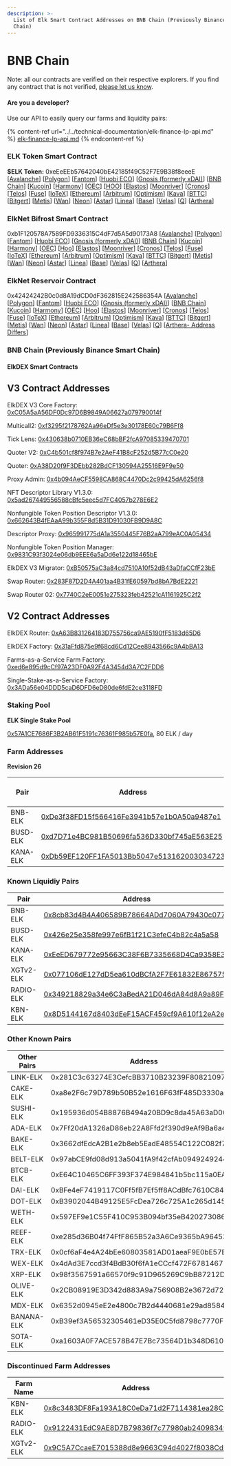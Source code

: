 ```yaml
---
description: >-
  List of Elk Smart Contract Addresses on BNB Chain (Previously Binance Smart
  Chain)
---
```


# BNB Chain

Note: all our contracts are verified on their respective explorers. If you find any contract that is not verified, [please let us know](mailto:hello@elk.finance).

#### Are you a developer?

Use our API to easily query our farms and liquidity pairs:

{% content-ref url="../../technical-documentation/elk-finance-lp-api.md" %}
[elk-finance-lp-api.md](../../technical-documentation/elk-finance-lp-api.md)
{% endcontent-ref %}

### ELK Token Smart Contract

**$ELK Token:** 0xeEeEEb57642040bE42185f49C52F7E9B38f8eeeE \[[Avalanche](https://snowtrace.io/token/0xeeeeeb57642040be42185f49c52f7e9b38f8eeee)] \[[Polygon](https://polygonscan.com/token/0xeEeEEb57642040bE42185f49C52F7E9B38f8eeeE)] \[[Fantom](https://ftmscan.com/token/0xeEeEEb57642040bE42185f49C52F7E9B38f8eeeE)] \[[Huobi ECO](https://hecoinfo.com/token/0xeEeEEb57642040bE42185f49C52F7E9B38f8eeeE)] \[[Gnosis (formerly xDAI)](https://blockscout.com/xdai/mainnet/token/0xeEeEEb57642040bE42185f49C52F7E9B38f8eeeE/token-transfers)] \[[BNB Chain](https://bscscan.com/token/0xeEeEEb57642040bE42185f49C52F7E9B38f8eeeE)] \[[Kucoin](https://explorer.kcc.io/en/token/0xeeeeeb57642040be42185f49c52f7e9b38f8eeee)] \[[Harmony](https://explorer.harmony.one/address/0xeEeEEb57642040bE42185f49C52F7E9B38f8eeeE)] \[[OEC](https://www.oklink.com/en/okc/address/0xeeeeeb57642040be42185f49c52f7e9b38f8eeee)] \[[HOO](https://hooscan.com/token/0xeEeEEb57642040bE42185f49C52F7E9B38f8eeeE)] \[[Elastos](https://esc.elastos.io/token/0xeEeEEb57642040bE42185f49C52F7E9B38f8eeeE/token-transfers)] \[[Moonriver](https://blockscout.moonriver.moonbeam.network/token/0xeEeEEb57642040bE42185f49C52F7E9B38f8eeeE/token-transfers)] \[[Cronos](https://cronos.org/explorer/token/0xeEeEEb57642040bE42185f49C52F7E9B38f8eeeE/token-transfers)] \[[Telos](https://www.teloscan.io/address/0xeeeeeb57642040be42185f49c52f7e9b38f8eeee)] \[[Fuse](https://explorer.fuse.io/token/0xeEeEEb57642040bE42185f49C52F7E9B38f8eeeE/token-transfers)] \[[IoTeX](https://iotexscout.io/address/0xeEeEEb57642040bE42185f49C52F7E9B38f8eeeE)] \[[Ethereum](https://etherscan.io/address/0xeEeEEb57642040bE42185f49C52F7E9B38f8eeeE)] \[[Arbitrum](https://arbiscan.io/address/0xeeeeeb57642040be42185f49c52f7e9b38f8eeee)] \[[Optimism](https://optimistic.etherscan.io/address/0xeeeeeb57642040be42185f49c52f7e9b38f8eeee)] \[[Kava](https://explorer.kava.io/address/0xeEeEEb57642040bE42185f49C52F7E9B38f8eeeE)] \[[BTTC](https://bttcscan.com/address/0xeeeeeb57642040be42185f49c52f7e9b38f8eeee)] \[[Bitgert](https://brisescan.com/address/0xeEeEEb57642040bE42185f49C52F7E9B38f8eeeE)] \[[Metis](https://andromeda-explorer.metis.io/address/0xeEeEEb57642040bE42185f49C52F7E9B38f8eeeE)] \[[Wan](https://www.wanscan.org/address/0xeEeEEb57642040bE42185f49C52F7E9B38f8eeeE)] \[[Neon](https://neonscan.org/address/0xeEeEEb57642040bE42185f49C52F7E9B38f8eeeE)] \[[Astar](https://blockscout.com/astar/address/0xeEeEEb57642040bE42185f49C52F7E9B38f8eeeE)] \[[Linea](https://lineascan.build/address/0xeEeEEb57642040bE42185f49C52F7E9B38f8eeeE)] \[[Base](https://basescan.org/address/0xeEeEEb57642040bE42185f49C52F7E9B38f8eeeE)] \[[Velas](https://evmexplorer.velas.com/address/0xeEeEEb57642040bE42185f49C52F7E9B38f8eeeE)] \[[Q](https://explorer.q.org/address/0xeEeEEb57642040bE42185f49C52F7E9B38f8eeeE)] \[[Arthera](https://explorer.arthera.net/address/0xeEeEEb57642040bE42185f49C52F7E9B38f8eeeE)]

### ElkNet Bifrost Smart Contract

0xb1F120578A7589FD9336315C4dF7d5A5d90173A8 \[[Avalanche](https://snowtrace.io/address/0xb1F120578A7589FD9336315C4dF7d5A5d90173A8)] \[[Polygon](https://polygonscan.com/address/0xb1F120578A7589FD9336315C4dF7d5A5d90173A8)] \[[Fantom](https://ftmscan.com/address/0xb1F120578A7589FD9336315C4dF7d5A5d90173A8)] \[[Huobi ECO](https://hecoinfo.com/address/0xb1F120578A7589FD9336315C4dF7d5A5d90173A8)] \[[Gnosis (formerly xDAI)](https://blockscout.com/xdai/mainnet/address/0xb1F120578A7589FD9336315C4dF7d5A5d90173A8)] \[[BNB Chain](https://bscscan.com/address/0xb1F120578A7589FD9336315C4dF7d5A5d90173A8)] \[[Kucoin](https://explorer.kcc.io/address/0xb1F120578A7589FD9336315C4dF7d5A5d90173A8)] \[[Harmony](https://explorer.harmony.one/address/0xb1F120578A7589FD9336315C4dF7d5A5d90173A8)] \[[OEC](https://www.oklink.com/oktc/address/0xb1F120578A7589FD9336315C4dF7d5A5d90173A8)] \[[Hoo](https://hooscan.com/address/0xb1F120578A7589FD9336315C4dF7d5A5d90173A8)] \[[Elastos](https://esc.elastos.io/address/0xb1F120578A7589FD9336315C4dF7d5A5d90173A8)] \[[Moonriver](https://blockscout.moonriver.moonbeam.network/address/0xb1F120578A7589FD9336315C4dF7d5A5d90173A8)] \[[Cronos](https://cronos.org/explorer/address/0xb1F120578A7589FD9336315C4dF7d5A5d90173A8)] \[[Telos](https://www.teloscan.io/evm/address/0xb1F120578A7589FD9336315C4dF7d5A5d90173A8)] \[[Fuse](https://explorer.fuse.io/address/0xb1F120578A7589FD9336315C4dF7d5A5d90173A8)] \[[IoTeX](https://iotexscout.io/address/0xb1F120578A7589FD9336315C4dF7d5A5d90173A8)] \[[Ethereum](https://etherscan.io/address/0xb1F120578A7589FD9336315C4dF7d5A5d90173A8)] \[[Arbitrum](https://arbiscan.io/address/0xb1F120578A7589FD9336315C4dF7d5A5d90173A8)] \[[Optimism](https://optimistic.etherscan.io/address/0xb1F120578A7589FD9336315C4dF7d5A5d90173A8)] \[[Kava](https://explorer.kava.io/address/0xb1F120578A7589FD9336315C4dF7d5A5d90173A8)] \[[BTTC](https://bttcscan.com/address/0xb1f120578a7589fd9336315c4df7d5a5d90173a8)] \[[Bitgert](https://brisescan.com/address/0xb1F120578A7589FD9336315C4dF7d5A5d90173A8)] \[[Metis](https://andromeda-explorer.metis.io/address/0xb1F120578A7589FD9336315C4dF7d5A5d90173A8)] \[[Wan](https://www.wanscan.org/address/0xb1F120578A7589FD9336315C4dF7d5A5d90173A8)] \[[Neon](https://neonscan.org/address/0xb1F120578A7589FD9336315C4dF7d5A5d90173A8)] \[[Astar](https://blockscout.com/astar/address/0xb1F120578A7589FD9336315C4dF7d5A5d90173A8)] \[[Linea](https://lineascan.build/address/0xb1F120578A7589FD9336315C4dF7d5A5d90173A8)] \[[Base](https://basescan.org/address/0xb1F120578A7589FD9336315C4dF7d5A5d90173A8)] \[[Velas](https://evmexplorer.velas.com/address/0xb1F120578A7589FD9336315C4dF7d5A5d90173A8)] \[[Q](https://explorer.q.org/address/0xb1F120578A7589FD9336315C4dF7d5A5d90173A8)] \[[Arthera](https://explorer.arthera.net/address/0xb1F120578A7589FD9336315C4dF7d5A5d90173A8)]

### ElkNet Reservoir Contract

0x42424242B0c0d8A19dCD0dF362815E242586354A \[[Avalanche](https://snowtrace.io/address/0x42424242B0c0d8A19dCD0dF362815E242586354A)] \[[Polygon](https://polygonscan.com/address/0x42424242B0c0d8A19dCD0dF362815E242586354A)] \[[Fantom](https://ftmscan.com/address/0x42424242B0c0d8A19dCD0dF362815E242586354A)] \[[Huobi ECO](https://hecoinfo.com/address/0x42424242B0c0d8A19dCD0dF362815E242586354A)] \[[Gnosis (formerly xDAI)](https://blockscout.com/xdai/mainnet/address/0x42424242B0c0d8A19dCD0dF362815E242586354A)] \[[BNB Chain](https://bscscan.com/address/0x42424242B0c0d8A19dCD0dF362815E242586354A)] \[[Kucoin](https://explorer.kcc.io/address/0x42424242B0c0d8A19dCD0dF362815E242586354A)] \[[Harmony](https://explorer.harmony.one/address/0x42424242B0c0d8A19dCD0dF362815E242586354A)] \[[OEC](https://www.oklink.com/oktc/address/0x42424242B0c0d8A19dCD0dF362815E242586354A)] \[[Hoo](https://hooscan.com/address/0x42424242B0c0d8A19dCD0dF362815E242586354A)] \[[Elastos](https://esc.elastos.io/address/0x42424242B0c0d8A19dCD0dF362815E242586354A)] \[[Moonriver](https://blockscout.moonriver.moonbeam.network/address/0x42424242B0c0d8A19dCD0dF362815E242586354A)] \[[Cronos](https://cronos.org/explorer/address/0x42424242B0c0d8A19dCD0dF362815E242586354A)] \[[Telos](https://www.teloscan.io/evm/address/0x42424242B0c0d8A19dCD0dF362815E242586354A)] \[[Fuse](https://explorer.fuse.io/address/0x42424242B0c0d8A19dCD0dF362815E242586354A)] \[[IoTeX](https://iotexscout.io/address/0x42424242B0c0d8A19dCD0dF362815E242586354A)] \[[Ethereum](https://etherscan.io/address/0x42424242B0c0d8A19dCD0dF362815E242586354A)] \[[Arbitrum](https://arbiscan.io/address/0x42424242B0c0d8A19dCD0dF362815E242586354A)] \[[Optimism](https://optimistic.etherscan.io/address/0x42424242B0c0d8A19dCD0dF362815E242586354A)] \[[Kava](https://explorer.kava.io/address/0x42424242B0c0d8A19dCD0dF362815E242586354A)] \[[BTTC](https://bttcscan.com/address/0x42424242B0c0d8A19dCD0dF362815E242586354A)] \[[Bitgert](https://brisescan.com/address/0x42424242B0c0d8A19dCD0dF362815E242586354A)] \[[Metis](https://andromeda-explorer.metis.io/address/0x42424242B0c0d8A19dCD0dF362815E242586354A)] \[[Wan](https://www.wanscan.org/address/0x42424242B0c0d8A19dCD0dF362815E242586354A)] \[[Neon](https://neonscan.org/address/0x42424242B0c0d8A19dCD0dF362815E242586354A)] \[[Astar](https://blockscout.com/astar/address/0x42424242B0c0d8A19dCD0dF362815E242586354A)] \[[Linea](https://lineascan.build/address/0x42424242B0c0d8A19dCD0dF362815E242586354A)] \[[Base](https://basescan.org/address/0x42424242B0c0d8A19dCD0dF362815E242586354A)] \[[Velas](https://evmexplorer.velas.com/address/0x42424242B0c0d8A19dCD0dF362815E242586354A)] \[[Q](https://explorer.q.org/address/0x42424242B0c0d8A19dCD0dF362815E242586354A)] \[[Arthera- Address Differs](https://explorer.arthera.net/address/0x895b900AA1D1EF851c442645fF6dC912bbF2747B)]

### BNB Chain (Previously Binance Smart Chain)

#### ElkDEX Smart Contracts

## V3 Contract Addresses

ElkDEX V3 Core Factory: [0xC05A5aA56DF0Dc97D6B9849A06627a079790014f](https://bscscan.com/address/0xC05A5aA56DF0Dc97D6B9849A06627a079790014f)

Multicall2: [0xf3295f2178762Aa96eDf5e3e30178E60c79B6Ff8](https://bscscan.com/address/0xf3295f2178762Aa96eDf5e3e30178E60c79B6Ff8)

Tick Lens: [0x430638b0710EB36eC68bBF2fcA97085339470701](https://bscscan.com/address/0x430638b0710EB36eC68bBF2fcA97085339470701)

Quoter V2: [0xC4b501cf8f974B7e2AeF41B8cF252d5B77cC0e20](https://bscscan.com/address/0xC4b501cf8f974B7e2AeF41B8cF252d5B77cC0e20)

Quoter: [0xA38D20f9F3DEbb282BdCF130594A25516E9F9e50](https://bscscan.com/address/0xA38D20f9F3DEbb282BdCF130594A25516E9F9e50)

Proxy Admin: [0x4b094AeCF5598CA868C4470Dc2c99425dA6256f8](https://bscscan.com/address/0x4b094AeCF5598CA868C4470Dc2c99425dA6256f8)

NFT Descriptor Library V1.3.0: [0x5ad267449556588cBfc5eec5d7FC4057b278E6E2](https://bscscan.com/address/0x5ad267449556588cBfc5eec5d7FC4057b278E6E2)

Nonfungible Token Position Descriptor V1.3.0: [0x662643B4fEAaA99b355F8d5B31D91030FB9D9A8C](https://bscscan.com/address/0x662643B4fEAaA99b355F8d5B31D91030FB9D9A8C)

Descriptor Proxy: [0x965991775dA1a3550445F76B2aA799eAC0A05434](https://bscscan.com/address/0x965991775dA1a3550445F76B2aA799eAC0A05434)

Nonfungible Token Position Manager: [0x9831C93f3024e06db9EEE6a5aDd6e122d18465bE](https://bscscan.com/address/0x9831C93f3024e06db9EEE6a5aDd6e122d18465bE)

ElkDEX V3 Migrator: [0xB50575aC3a84cd7510A10f52dB43aDfaCCfF23bE](https://bscscan.com/address/0xB50575aC3a84cd7510A10f52dB43aDfaCCfF23bE)

Swap Router: [0x283F87D2D4A401aa4B31fE60597bd8bA7BdE2221](https://bscscan.com/address/0x283F87D2D4A401aa4B31fE60597bd8bA7BdE2221)

Swap Router 02: [0x7740C2eE0051e275323feb42521cA1161925C2f2](https://bscscan.com/address/0x7740C2eE0051e275323feb42521cA1161925C2f2)

## V2 Contract Addresses

ElkDEX Router: [0xA63B831264183D755756ca9AE5190fF5183d65D6](https://bscscan.com/address/0xA63B831264183D755756ca9AE5190fF5183d65D6)

ElkDEX Factory: [0x31aFfd875e9f68cd6Cd12Cee8943566c9A4bBA13](https://bscscan.com/address/0x31aFfd875e9f68cd6Cd12Cee8943566c9A4bBA13)

Farms-as-a-Service Farm Factory: [0xed6e895d9cCf97A23DF0A92F4A3454d3A7C2FDD6](https://bscscan.com/address/0xed6e895d9cCf97A23DF0A92F4A3454d3A7C2FDD6)

Single-Stake-as-a-Service Factory: [0x3ADa56e04DDD5caD6DFD6eD80de6fdE2ce3118FD](https://bscscan.com/address/0x3ADa56e04DDD5caD6DFD6eD80de6fdE2ce3118FD)

### **Staking Pool**

**ELK Single Stake Pool**

[0x57A1CE7686F3B2AB61F5191c76361F985b57E0fa](https://bscscan.com/address/0x57A1CE7686F3B2AB61F5191c76361F985b57E0fa), 80 ELK / day



### **Farm Addresses**

**Revision 26**

| Pair     | Address                                                                                                              | ELK / day |
| -------- | -------------------------------------------------------------------------------------------------------------------- | --------- |
| BNB-ELK  | [0xDe3f38FD15f566416Fe3941b57e1b0A50a9487e1](https://bscscan.com/address/0xDe3f38FD15f566416Fe3941b57e1b0A50a9487e1) | 500       |
| BUSD-ELK | [0xd7D71e4BC981B50696fa536D330bf745aE563E25](https://bscscan.com/address/0xd7D71e4BC981B50696fa536D330bf745aE563E25) | 95        |
| KANA-ELK | [0xDb59EF120FF1FA5013Bb5047e513162003034723](https://bscscan.com/address/0xDb59EF120FF1FA5013Bb5047e513162003034723) | 5         |

### **Known Liquidiy Pairs**

| Pair      | Address                                                                                                              |
| --------- | -------------------------------------------------------------------------------------------------------------------- |
| BNB-ELK   | [0x8cb83d4B4A406589B78664ADd7060A79430c077a](https://bscscan.com/address/0x8cb83d4B4A406589B78664ADd7060A79430c077a) |
| BUSD-ELK  | [0x426e25e358fe997e6fB1f21C3efeC4b82c4a5a58](https://bscscan.com/address/0x426e25e358fe997e6fB1f21C3efeC4b82c4a5a58) |
| KANA-ELK  | [0xEeED679772e95663C38F6B7335668D4Ca9358E36](https://bscscan.com/address/0xEeED679772e95663C38F6B7335668D4Ca9358E36) |
| XGTv2-ELK | [0x077106dE127dD5ea610dBCfA2F7E61832E867575](https://bscscan.com/token/0x077106de127dd5ea610dbcfa2f7e61832e867575)   |
| RADIO-ELK | [0x349218829a34e6C3aBedA21D046dA84d8A9a89F2](https://bscscan.com/address/0x349218829a34e6C3aBedA21D046dA84d8A9a89F2) |
| KBN-ELK   | [0x8D5144167d8403dEeF15ACF459cf9A610f12eA2e](https://bscscan.com/address/0x8D5144167d8403dEeF15ACF459cf9A610f12eA2e) |

### Other Known Pairs

| Other Pairs | Address                                    |
| ----------- | ------------------------------------------ |
| LINK-ELK    | 0x281C3c63274E3CefcBB3710B23239F8082109789 |
| CAKE-ELK    | 0xa8e2F6c79D789b50B52e1616F63fF485D3330ad3 |
| SUSHI-ELK   | 0x195936d054B8876B494a20BD9c8da45A63aD003F |
| ADA-ELK     | 0x7Ff20dA1326aD86eb22A8Ffd2f390d9eAf9Ba6a4 |
| BAKE-ELK    | 0x3662dfEdcA2B1e2b8eb5EadE48554C122C082f71 |
| BELT-ELK    | 0x97abCE9fd08d913a5041fA9f42cfAb0949249244 |
| BTCB-ELK    | 0xE64C10465C6FF393F374E984841b5bc115a0EA9f |
| DAI-ELK     | 0xBFe4eF7419117C0Ff5fB7Ef5ff8ACdBfc7610C84 |
| DOT-ELK     | 0xB3902044B49125E5FcDea726c725A1c265d145EB |
| WETH-ELK    | 0x597EF9e1C55F410C953B094bf35eB420273086cC |
| REEF-ELK    | 0xe285d36B04f74FfF865B52a3A6Ce9365bA964531 |
| TRX-ELK     | 0x0cf6aF4e4A24bEe60803581AD01aeaF9E0bE57B4 |
| WEX-ELK     | 0x4dAd3E7ccd3f4BdB30f6fA1eCCcf472F67814671 |
| XRP-ELK     | 0x98f3567591a66570f9c91D965269C9bB87212Da9 |
| OLIVE-ELK   | 0x2CB08919E3D342d883A9a756908B2e3672d725e5 |
| MDX-ELK     | 0x6352d0945eE2e4800c7B2d4440681e29ad858485 |
| BANANA-ELK  | 0xB39ef3A56532305461eD35E0C5fd8798c7770F76 |
| SOTA-ELK    | 0xa1603A0F7ACE578B47E7Bc73564D1b348D610b37 |

### **Discontinued Farm Addresses**

| Farm Name | Address                                                                                                              |
| --------- | -------------------------------------------------------------------------------------------------------------------- |
| KBN-ELK   | [0x8c3483DF8Fa193A18C0eDa71d2F7114381ea28C7](https://bscscan.com/address/0x8c3483DF8Fa193A18C0eDa71d2F7114381ea28C7) |
| RADIO-ELK | [0x9122431EdC9AE8D7B79836f7c77980ab24098349](https://bscscan.com/address/0x9122431EdC9AE8D7B79836f7c77980ab24098349) |
| XGTv2-ELK | [0x9C5A7CcaeE7015388d8e9663C94d4027f8038Cd1](https://bscscan.com/address/0x9C5A7CcaeE7015388d8e9663C94d4027f8038Cd1) |
